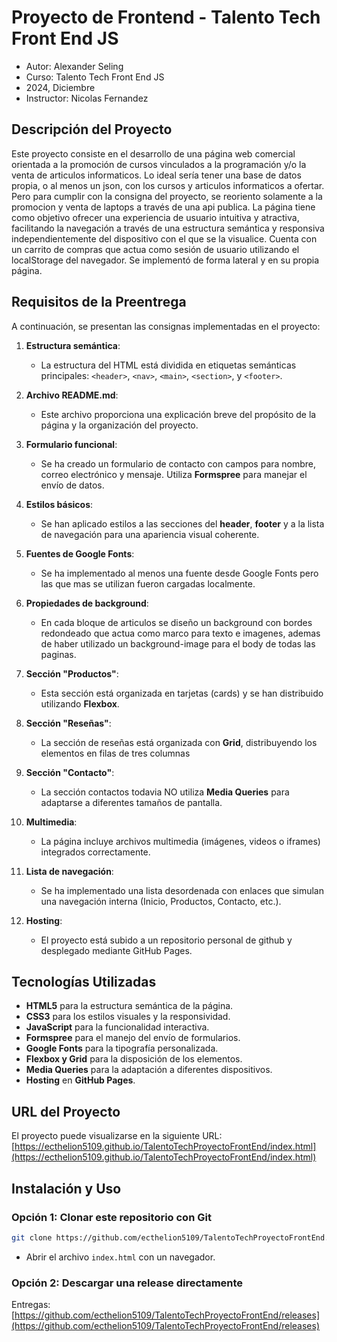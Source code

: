 # Proyecto de Frontend - Talento Tech Front End JS

* Autor: Alexander Seling
* Curso: Talento Tech Front End JS
* 2024, Diciembre
* Instructor: Nicolas Fernandez

## Descripción del Proyecto

Este proyecto consiste en el desarrollo de una página web comercial orientada a la promoción de cursos vinculados a la programación y/o la venta de articulos informaticos. Lo ideal sería tener una base de datos propia, o al menos un json, con los cursos y articulos informaticos a ofertar. Pero para cumplir con la consigna del proyecto, se reoriento solamente a la promocion y venta de laptops a través de una api publica. 
La página tiene como objetivo ofrecer una experiencia de usuario intuitiva y atractiva, facilitando la navegación a través de una estructura semántica y responsiva independientemente del dispositivo con el que se la visualice. Cuenta con un carrito de compras que actua como sesión de usuario utilizando el localStorage del navegador. Se implementó de forma lateral y en su propia página.

## Requisitos de la Preentrega

A continuación, se presentan las consignas implementadas en el proyecto:

1. **Estructura semántica**: 
   - La estructura del HTML está dividida en etiquetas semánticas principales: `<header>`, `<nav>`, `<main>`, `<section>`, y `<footer>`.

2. **Archivo README.md**: 
   - Este archivo proporciona una explicación breve del propósito de la página y la organización del proyecto.

3. **Formulario funcional**:
   - Se ha creado un formulario de contacto con campos para nombre, correo electrónico y mensaje. Utiliza **Formspree** para manejar el envío de datos.

4. **Estilos básicos**:
   - Se han aplicado estilos a las secciones del **header**, **footer** y a la lista de navegación para una apariencia visual coherente.

5. **Fuentes de Google Fonts**:
   - Se ha implementado al menos una fuente desde Google Fonts pero las que mas se utilizan fueron cargadas localmente.

6. **Propiedades de background**:
   - En cada bloque de articulos se diseño un background con bordes redondeado que actua como marco para texto e imagenes, ademas de haber utilizado un background-image para el body de todas las paginas.

7. **Sección "Productos"**:
   - Esta sección está organizada en tarjetas (cards) y se han distribuido utilizando **Flexbox**.

8. **Sección "Reseñas"**:
   - La sección de reseñas está organizada con **Grid**, distribuyendo los elementos en filas de tres columnas

9. **Sección "Contacto"**:
   - La sección contactos todavia NO utiliza **Media Queries** para adaptarse a diferentes tamaños de pantalla.

10. **Multimedia**:
    - La página incluye archivos multimedia (imágenes, videos o iframes) integrados correctamente.

11. **Lista de navegación**:
    - Se ha implementado una lista desordenada con enlaces que simulan una navegación interna (Inicio, Productos, Contacto, etc.).

12. **Hosting**:
    - El proyecto está subido a un repositorio personal de github y desplegado mediante GitHub Pages.

## Tecnologías Utilizadas

- **HTML5** para la estructura semántica de la página.
- **CSS3** para los estilos visuales y la responsividad.
- **JavaScript** para la funcionalidad interactiva.
- **Formspree** para el manejo del envío de formularios.
- **Google Fonts** para la tipografía personalizada.
- **Flexbox y Grid** para la disposición de los elementos.
- **Media Queries** para la adaptación a diferentes dispositivos.
- **Hosting** en **GitHub Pages**.

## URL del Proyecto

El proyecto puede visualizarse en la siguiente URL: [https://ecthelion5109.github.io/TalentoTechProyectoFrontEnd/index.html](https://ecthelion5109.github.io/TalentoTechProyectoFrontEnd/index.html)

## Instalación y Uso

### Opción 1: Clonar este repositorio con Git
```bash
git clone https://github.com/ecthelion5109/TalentoTechProyectoFrontEnd.git
```
- Abrir el archivo `index.html` con un navegador.

### Opción 2: Descargar una release directamente
Entregas: [https://github.com/ecthelion5109/TalentoTechProyectoFrontEnd/releases](https://github.com/ecthelion5109/TalentoTechProyectoFrontEnd/releases)
